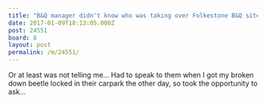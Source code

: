 ```yaml
---
title: "B&Q manager didn't know who was taking over Folkestone B&Q site"
date: 2017-01-09T18:13:05.000Z
post: 24551
board: 8
layout: post
permalink: /m/24551/
---
```

Or at least was not telling me... Had to speak to them when I got my broken down beetle locked in their carpark the other day, so took the opportunity to ask...
